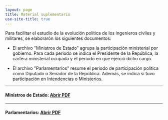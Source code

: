 ```yaml
---
layout: page
title: Material suplementario
use-site-title: true
---
```

Para facilitar el estudio de la evolución política de los ingenieros civiles y militares, se elaborarón los siguientes documentos:
- El archivo "Ministros de Estado" agrupa la participación ministerial por gobierno. Para cada periodo se indica el Presidente de la República, la cartera ministerial ocupada y el periodo en que ejerció dicho cargo.

- El archivo "Parlamentarios" resume el periodo de participación política como Diputado o Senador de la República. Además, se indica si tuvo participación en Intendencias o Ministerios. 

---
#### Ministros de Estado: [Abrir PDF](TM.pdf)
---
#### Parlamentarios: [Abrir PDF](TP.pdf)

